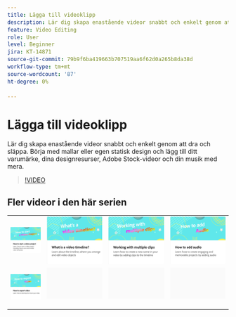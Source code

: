 ```yaml
---
title: Lägga till videoklipp
description: Lär dig skapa enastående videor snabbt och enkelt genom att dra och släppa.
feature: Video Editing
role: User
level: Beginner
jira: KT-14871
source-git-commit: 79b9f6ba419663b707519aa6f62d0a265b8da38d
workflow-type: tm+mt
source-wordcount: '87'
ht-degree: 0%

---
```


# Lägga till videoklipp

Lär dig skapa enastående videor snabbt och enkelt genom att dra och släppa. Börja med mallar eller egen statisk design och lägg till ditt varumärke, dina designresurser, Adobe Stock-videor och din musik med mera.

>[!VIDEO](https://video.tv.adobe.com/v/3427071?quality=12&learn=on&hidetitle=true)

## Fler videor i den här serien

<table style="table-layout:fixed">
<tr>
   <td>
         <a href="start-video.md">
            <img alt="Starta ett videoprojekt" src="assets/start-video.png" />
         </a>
   </td>
   <td>
         <a href="video-timeline.md">
            <img alt="Vad är en videotidslinje?" src="assets/video-timeline.png" />
         </a>
   </td>
   <td>
         <a href="multiple-clips.md">
            <img alt="Arbeta med flera klipp" src="assets/multiple-clips.png" />
         </a>
   </td>
   <td>
         <a href="add-audio-video.md">
            <img alt="Lägga till ljud" src="assets/add-audio-video.png" />
         </a>
   </td>
</tr>
<tr>
    <td>
         <a href="export-video.md">
            <img alt="Exportera video" src="assets/export-video.png" />
         </a>
   </td>
   <td>
    <img alt="Avgränsare" src="../assets/Gray_thumbnail.png" />
    <div>
    <br>
   </td>
   <td>
    <img alt="Avgränsare" src="../assets/Gray_thumbnail.png" />
    <div>
    <br>
   </td>
   <td>
    <img alt="Avgränsare" src="../assets/Gray_thumbnail.png" />
    <div>
    <br>
   </td>
</tr>
</table>